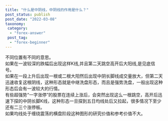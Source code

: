 ```yaml
---
title: "什么是中阴线，中阴线的作用是什么？"
post_status: publish
post_date: "2022-03-08"
taxonomy:
 category: 
  - "forex-answer"
 post_tag: 
  - "forex-beginner"
---
```


不同位置有不同的意思。  
如果在一波较深的跌幅后出现这样K线,并且第二天跳空高开后大阳线,是见底信号。  
如果在一段上升后出现一根或二根大阳然后出现中阴长脚线成交量放大，但第二天迅速收复这根阴线，这种形态就是中继洗盘形态，而且是强势洗盘，一般出现这种形态后会有一波较大的行情。  
有些超强势“一字涨停”的股票在连续上涨后，会突然出现这么一根跳空，高开后迅速下探的中阴长脚K线，这种形态一旦探到五日均线处后又拉起，很多情况下至少还有二三个涨停板。  
如果均线处于缠绕震荡的横盘阶段这种图形的研究价值和参考价值不大。
